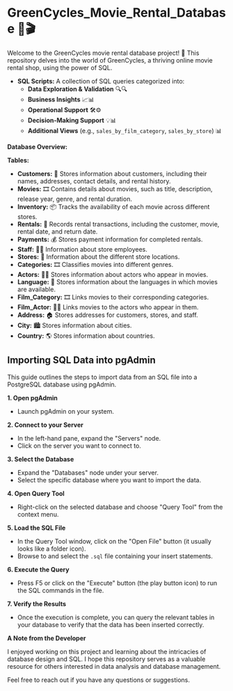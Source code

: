 # GreenCycles_Movie_Rental_Database 🎥🎬

Welcome to the GreenCycles movie rental database project! 🍿 This repository delves into the world of GreenCycles, a thriving online movie rental shop, using the power of SQL.

* **SQL Scripts:** A collection of SQL queries categorized into:
    * **Data Exploration & Validation** 🔍🔍
    * **Business Insights** 📈📊
    * **Operational Support** 🛠️⚙️
    * **Decision-Making Support** 💡📊
    * **Additional Views** (e.g., `sales_by_film_category`, `sales_by_store`) 📊

**Database Overview:**

**Tables:**

* **Customers:** 👤 Stores information about customers, including their names, addresses, contact details, and rental history.
* **Movies:** 🎞️ Contains details about movies, such as title, description, release year, genre, and rental duration.
* **Inventory:** 📦 Tracks the availability of each movie across different stores.
* **Rentals:** 📝 Records rental transactions, including the customer, movie, rental date, and return date.
* **Payments:** 💰 Stores payment information for completed rentals.
* **Staff:** 🧑‍💼 Information about store employees.
* **Stores:** 🏪 Information about the different store locations.
* **Categories:** 🎞️ Classifies movies into different genres.
* **Actors:** 🧑‍🎤 Stores information about actors who appear in movies.
* **Language:** 💬 Stores information about the languages in which movies are available.
* **Film_Category:** 🎞️ Links movies to their corresponding categories.
* **Film_Actor:** 🧑‍🎤 Links movies to the actors who appear in them.
* **Address:** 🏠 Stores addresses for customers, stores, and staff.
* **City:** 🏙️ Stores information about cities.
* **Country:** 🌎 Stores information about countries.

## Importing SQL Data into pgAdmin

This guide outlines the steps to import data from an SQL file into a PostgreSQL database using pgAdmin.

**1. Open pgAdmin**

* Launch pgAdmin on your system.

**2. Connect to your Server**

* In the left-hand pane, expand the "Servers" node.
* Click on the server you want to connect to.

**3. Select the Database**

* Expand the "Databases" node under your server.
* Select the specific database where you want to import the data.

**4. Open Query Tool**

* Right-click on the selected database and choose "Query Tool" from the context menu.

**5. Load the SQL File**

* In the Query Tool window, click on the "Open File" button (it usually looks like a folder icon).
* Browse to and select the `.sql` file containing your insert statements.

**6. Execute the Query**

* Press F5 or click on the "Execute" button (the play button icon) to run the SQL commands in the file.

**7. Verify the Results**

* Once the execution is complete, you can query the relevant tables in your database to verify that the data has been inserted correctly.

**A Note from the Developer**

I enjoyed working on this project and learning about the intricacies of database design and SQL. I hope this repository serves as a valuable resource for others interested in data analysis and database management. 

Feel free to reach out if you have any questions or suggestions.

